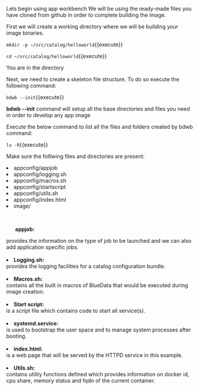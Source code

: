 
Lets begin using app workbench
We will be using the ready-made files you have cloned from github in order to complete building the image.

First we will create a working directory where we will be building your image binaries. 

`mkdir -p ~/src/catalog/helloworld`{{execute}}

`cd ~/src/catalog/helloworld`{{execute}}

You are in the directory

Next, we need to create a skeleton file structure. To do so execute the following command:

`bdwb --init`{{execute}}

 <b>bdwb --init</b> command will setup all the base directories and files you need in order to develop any app image
 
 Execute the below command to list all the files and folders created by bdwb command:

`ls -R`{{execute}}

Make sure the folllwing files and directories are present:

  <li>appconfig/appjob</li>
  
  <li>appconfig/logging.sh</li>
  
  <li>appconfig/macros.sh</li>
  
  <li>appconfig/startscript</li>
  
  <li>appconfig/utils.sh</li>
 
  <li>appconfig/index.html</li>  
  
  <li>image/</li>
  
<br><b><ul>appjob:</ul></b>provides the information on the type of job to be launched and we can also add application specific jobs.</br>
<br><b><li>Logging.sh:</li></b> provides the logging facilities for a catalog configuration bundle.<br> 
<br><b><li>Macros.sh:</li></b> contains all the built in macros of BlueData that would be executed during image creation.<br>
<br><b><li>Start script:</li></b> is a script file which contains code to start all service(s).<br> 
<br><b><li>systemd.service:</li></b> is used to bootstrap the user space and to manage system processes after booting.<br>
<br><b><li>index.html:</li></b> is a web page that will be served by the HTTPD service in this example.<br>
<br><b><li>Utils.sh:</li></b> contains utility functions defined which provides information on docker id, cpu share, memory status and fqdn of the current container.

